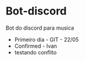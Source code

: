 # Bot-discord
Bot do discord para musica
- Primeiro dia - GIT - 22/05
- Confirmed - Ivan
- testando conflito